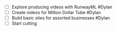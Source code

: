 - [ ] Explore producing videos with RunwayML #Dylan 
- [ ] Create videos for Million Dollar Tube #Dylan 
- [ ] Build basic sites for assorted businesses #Dylan 
- [ ] Start cutting 